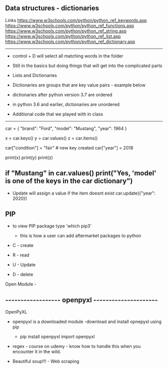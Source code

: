 ## Data structures - dictionaries

Links
<https://www.w3schools.com/python/python_ref_keywords.asp>
<https://www.w3schools.com/python/python_ref_functions.asp>
<https://www.w3schools.com/python/python_ref_string.asp>
<https://www.w3schools.com/python/python_ref_list.asp>
<https://www.w3schools.com/python/python_ref_dictionary.asp>

-------------

- control + D will select all matching words in the folder

- Still in the basics but doing things that will get into the complicated parts

- Lists and Dictionaries

- Dictionaries are groups that are key value pairs - example below

<!-- my_car {
  "brand": "ford",
  "model": "Mustang",
  "year", 2021,
} -->

- dictionaries after python version 3.7 are ordered
- in python 3.6 and earlier, dictionaries are unordered

- Additional code that we played with in class

-----------------------------------------
car = {
"brand": "Ford",
"model": "Mustang",
"year": 1964
}

x = car.keys()
y = car.values()
z = car.items()

car["condition"] = "fair" # new key created
car["year"] = 2018

print(x)
print(y)
print(z)

if "Mustang" in car.values()
  print("Yes, 'model' is one of the keys in the car dictionary")
---------------------------------------

- Update will assign a value if the item doesnt exist
car.update({"year": 2020})

## PIP

- to view PIP package type 'which pip3'
  - this is how a user can add aftermarket packages to python

- C - create
- R - read
- U - Update
- D - delete

Open Module -

## ------------------ openpyxl ---------------------
OpenPyXL

- openpyxl is a downloaded module
-download and install opnepyxl using pip
  - pip install openpyxl
import openpyxl

- regex - course on udemy - know how to handle this when you encounter it in the wild.

- Beautiful soup!!! - Web scraping